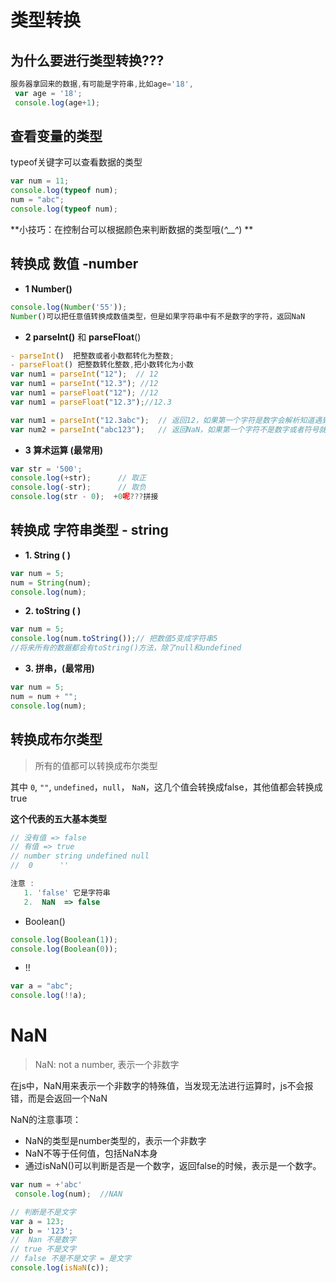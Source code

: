 # 类型转换

## 为什么要进行类型转换???

```js
服务器拿回来的数据,有可能是字符串,比如age='18', 
 var age = '18';
 console.log(age+1);
```



## 查看变量的类型

typeof关键字可以查看数据的类型

```javascript
var num = 11;
console.log(typeof num);
num = "abc";
console.log(typeof num);
```

**小技巧：在控制台可以根据颜色来判断数据的类型哦(*^__^*) **



## 转换成 数值 -number

+ **1 Number()**

```javascript
console.log(Number('55'));
Number()可以把任意值转换成数值类型，但是如果字符串中有不是数字的字符，返回NaN
```

- **2  parseInt()** 和 **parseFloat**()

```js
- parseInt()  把整数或者小数都转化为整数;
- parseFloat() 把整数转化整数,把小数转化为小数
var num1 = parseInt("12");  // 12
var num1 = parseInt("12.3"); //12
var num1 = parseFloat("12"); //12
var num1 = parseFloat("12.3");//12.3

var num1 = parseInt("12.3abc");  // 返回12，如果第一个字符是数字会解析知道遇到非数字结束
var num2 = parseInt("abc123");   // 返回NaN，如果第一个字符不是数字或者符号就返回NaN


```

- **3 算术运算    (最常用)**  

```javascript
var str = '500';
console.log(+str);		// 取正
console.log(-str);		// 取负
console.log(str - 0);  +0呢???拼接
```



## 转换成 字符串类型 - string

- **1.  String ( )**

```javascript
var num = 5;
num = String(num);
console.log(num);
```

- **2.  toString ( )**

```javascript
var num = 5;
console.log(num.toString());// 把数值5变成字符串5
//将来所有的数据都会有toString()方法，除了null和undefined
```

- **3.   拼串，(最常用)**

```javascript
var num = 5;
num = num + "";
console.log(num);
```



## 转换成布尔类型

> 所有的值都可以转换成布尔类型

其中 `0`, `""`, `undefined`，`null`，  `NaN`，这几个值会转换成false，其他值都会转换成true

**这个代表的五大基本类型**

```js
// 没有值 => false
// 有值 => true
// number string undefined null 
//  0      ''    

注意 : 
   1. 'false' 它是字符串 
   2.  NaN  => false 
```



- Boolean()

```javascript
console.log(Boolean(1));
console.log(Boolean(0));
```

- !!

```javascript
var a = "abc";
console.log(!!a);
```



# NaN

> NaN: not a number, 表示一个非数字

在js中，NaN用来表示一个非数字的特殊值，当发现无法进行运算时，js不会报错，而是会返回一个NaN

NaN的注意事项：

+ NaN的类型是number类型的，表示一个非数字
+ NaN不等于任何值，包括NaN本身
+ 通过isNaN()可以判断是否是一个数字，返回false的时候，表示是一个数字。

```js
var num = +'abc'
 console.log(num);  //NAN

// 判断是不是文字
var a = 123;
var b = '123';
//  Nan 不是数字 
// true 不是文字
// false 不是不是文字 = 是文字
console.log(isNaN(c));
```
